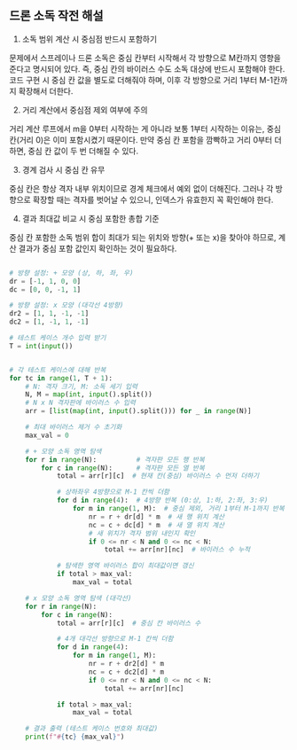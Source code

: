 ## 드론 소독 작전 해설

1. 소독 범위 계산 시 중심점 반드시 포함하기


문제에서 스프레이나 드론 소독은 중심 칸부터 시작해서 각 방향으로 M칸까지 영향을 준다고 명시되어 있다. 즉, 중심 칸의 바이러스 수도 소독 대상에 반드시 포함해야 한다. 코드 구현 시 중심 칸 값을 별도로 더해줘야 하며, 이후 각 방향으로 거리 1부터 M-1칸까지 확장해서 더한다.


2. 거리 계산에서 중심점 제외 여부에 주의


거리 계산 루프에서 m을 0부터 시작하는 게 아니라 보통 1부터 시작하는 이유는, 중심 칸(거리 0)은 이미 포함시켰기 때문이다. 만약 중심 칸 포함을 깜빡하고 거리 0부터 더하면, 중심 칸 값이 두 번 더해질 수 있다.



3. 경계 검사 시 중심 칸 유무

중심 칸은 항상 격자 내부 위치이므로 경계 체크에서 예외 없이 더해진다. 그러나 각 방향으로 확장할 때는 격자를 벗어날 수 있으니, 인덱스가 유효한지 꼭 확인해야 한다.


4. 결과 최대값 비교 시 중심 포함한 총합 기준

중심 칸 포함한 소독 범위 합이 최대가 되는 위치와 방향(+ 또는 x)을 찾아야 하므로, 계산 결과가 중심 포함 값인지 확인하는 것이 필요하다.



```python

# 방향 설정: + 모양 (상, 하, 좌, 우)
dr = [-1, 1, 0, 0]
dc = [0, 0, -1, 1]

# 방향 설정: x 모양 (대각선 4방향)
dr2 = [1, 1, -1, -1]
dc2 = [1, -1, 1, -1]

# 테스트 케이스 개수 입력 받기
T = int(input())


# 각 테스트 케이스에 대해 반복
for tc in range(1, T + 1):
    # N: 격자 크기, M: 소독 세기 입력
    N, M = map(int, input().split())
    # N x N 격자판에 바이러스 수 입력
    arr = [list(map(int, input().split())) for _ in range(N)]

    # 최대 바이러스 제거 수 초기화
    max_val = 0

    # + 모양 소독 영역 탐색
    for r in range(N):          # 격자판 모든 행 반복
        for c in range(N):      # 격자판 모든 열 반복
            total = arr[r][c]  # 현재 칸(중심) 바이러스 수 먼저 더하기

            # 상하좌우 4방향으로 M-1 칸씩 더함
            for d in range(4):  # 4방향 반복 (0:상, 1:하, 2:좌, 3:우)
                for m in range(1, M):  # 중심 제외, 거리 1부터 M-1까지 반복
                    nr = r + dr[d] * m  # 새 행 위치 계산
                    nc = c + dc[d] * m  # 새 열 위치 계산
                    # 새 위치가 격자 범위 내인지 확인
                    if 0 <= nr < N and 0 <= nc < N:
                        total += arr[nr][nc]  # 바이러스 수 누적

            # 탐색한 영역 바이러스 합이 최대값이면 갱신
            if total > max_val:
                max_val = total

    # x 모양 소독 영역 탐색 (대각선)
    for r in range(N):
        for c in range(N):
            total = arr[r][c]  # 중심 칸 바이러스 수

            # 4개 대각선 방향으로 M-1 칸씩 더함
            for d in range(4):
                for m in range(1, M):
                    nr = r + dr2[d] * m
                    nc = c + dc2[d] * m
                    if 0 <= nr < N and 0 <= nc < N:
                        total += arr[nr][nc]

            if total > max_val:
                max_val = total

    # 결과 출력 (테스트 케이스 번호와 최대값)
    print(f"#{tc} {max_val}")

```


